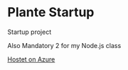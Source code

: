 # Plante Startup
Startup project

Also Mandatory 2 for my Node.js class

[Hostet on Azure](https://plantestartup.azurewebsites.net/)
